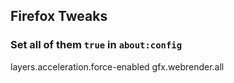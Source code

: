## Firefox Tweaks

### Set all of them `true` in `about:config`

layers.acceleration.force-enabled
gfx.webrender.all
